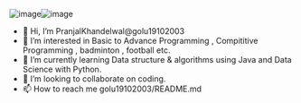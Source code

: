 ![image](https://github.com/user-attachments/assets/cd48b2ff-2d06-4ba4-a07c-f017134f6b1f)![image](https://github.com/user-attachments/assets/b03f788d-be19-458e-ba89-0deeee7918e6)
- 👋 Hi, I’m PranjalKhandelwal@golu19102003
- 👀 I’m interested in Basic to Advance Programming , Compititive Programming , badminton , football etc.
- 🌱 I’m currently learning Data structure & algorithms using Java and Data Science with Python.
- 💞️ I’m looking to collaborate on coding.
- 📫 How to reach me golu19102003/README.md

<!---
golu19102003/golu19102003 is a ✨ special ✨ repository because its `README.md` (this file) appears on your GitHub profile.
You can click the Preview link to take a look at your changes.
--->
